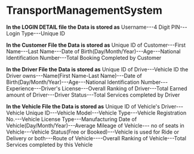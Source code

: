 # TransportManagementSystem

**In the LOGIN DETAIL file the Data is stored as**
Username---4 Digit PIN---Login Type---Unique ID

**In the Customer File the Data is stored as**
Unique ID of Customer---First Name---Last Name---Date of Birth(Day/Month/Year)---Age---National Identification Number---Total Booking Completed by Customer

**In the Driver File the Data is stored as**
Unique ID of Drive---Vehicle ID the Driver owns---Name(First Name-Last Name)---Date of Birth(Day/Month/Year)---Age---National Identification Number---
Experience---Driver's License---Overall Ranking of Driver---Total Earned amount of Driver---Driver Status---Total Services completed by Driver

**In the Vehicle File the Data is stored as**
Unique ID of Vehicle's Driver---Vehicle Unique ID---Vehicle Model---Vehicle Type---Vehicle Registration No.---Vehicle License Type---Manufacturing Date of Vehicle(Day/Month/Year)---Average Mileage of Vehicle---
no of seats in Vehicle---Vehicle Status(Free or Booked)---Vehicle is used for Ride or Delivery or both---Route of Vehicle----Overall Ranking of Vehicle---Total Services completed by this Vehicle
